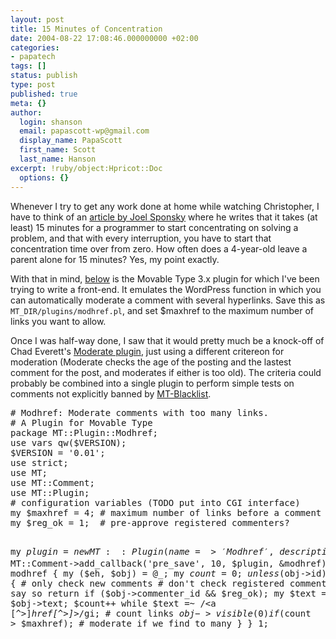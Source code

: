 ```yaml
---
layout: post
title: 15 Minutes of Concentration
date: 2004-08-22 17:08:46.000000000 +02:00
categories:
- papatech
tags: []
status: publish
type: post
published: true
meta: {}
author:
  login: shanson
  email: papascott-wp@gmail.com
  display_name: PapaScott
  first_name: Scott
  last_name: Hanson
excerpt: !ruby/object:Hpricot::Doc
  options: {}
---
```

<p>Whenever I try to get any work done at home while watching Christopher, I have to think of an <a href="http://www.joelonsoftware.com/global/English/Articles/WheredoThesePeopleGetThei.html" title="Joel on Software - Where do These People Get Their (Unoriginal) Ideas?">article by Joel Sponsky</a> where he writes that it takes (at least) 15 minutes for a programmer to start concentrating on solving a problem, and that with every interruption, you have to start that concentration time over from zero. How often does a 4-year-old leave a parent alone for 15 minutes? Yes, my point exactly.</p>
<p>With that in mind, <a href="http://www.papascott.de/archives/2004/08/22/15-minutes-of-concentration/#more-2022">below</a> is the Movable Type 3.x plugin for which I've been trying to write a front-end. It emulates the WordPress function in which you can automatically moderate a comment with several hyperlinks. Save this as <code>MT_DIR/plugins/modhref.pl</code>, and set $maxhref to the maximum number of links you want to allow. </p>
<p>Once I was half-way done, I saw that it would pretty much be a knock-off of Chad Everett's <a href="http://jayseae.cxliv.org/moderate/">Moderate plugin</a>, just using a different critereon for moderation (Moderate checks the age of the posting and the lastest comment for the post, and moderates if either is too old). The criteria could probably be combined into a single plugin to perform simple tests on comments not explicitly banned by <a href="http://www.jayallen.org/projects/mt-blacklist/">MT-Blacklist</a>.<br />
<!--more--></p>
<pre># Modhref: Moderate comments with too many links.
# A Plugin for Movable Type
package MT::Plugin::Modhref;
use vars qw($VERSION);
$VERSION = '0.01';
use strict;
use MT;
use MT::Comment;
use MT::Plugin;
# configuration variables (TODO put into CGI interface)
my $maxhref = 4; # maximum number of links before a comment is moderated
my $reg_ok = 1;  # pre-approve registered commenters?

my $plugin = new MT::Plugin({
  name => 'Modhref',
  description => 'Moderate comments with too many links.',
  doc_link => 'http://www.papascott.de/'
});
MT->add_plugin($plugin);
MT::Comment->add_callback('pre_save', 10, $plugin, &modhref);
sub modhref {
  my ($eh, $obj) = @_;
  my $count = 0;
  unless ($obj->id) { # only check new comments
    # don't check registered comments unless we say so
    return if ($obj->commenter_id && $reg_ok); 
    my $text = $obj->text;
    $count++ while $text =~ /&lt;a [^>]*href[^>]*>/gi;  # count links
    $obj->visible(0) if ($count > $maxhref); # moderate if we find to many
  }
}
1;</pre>
